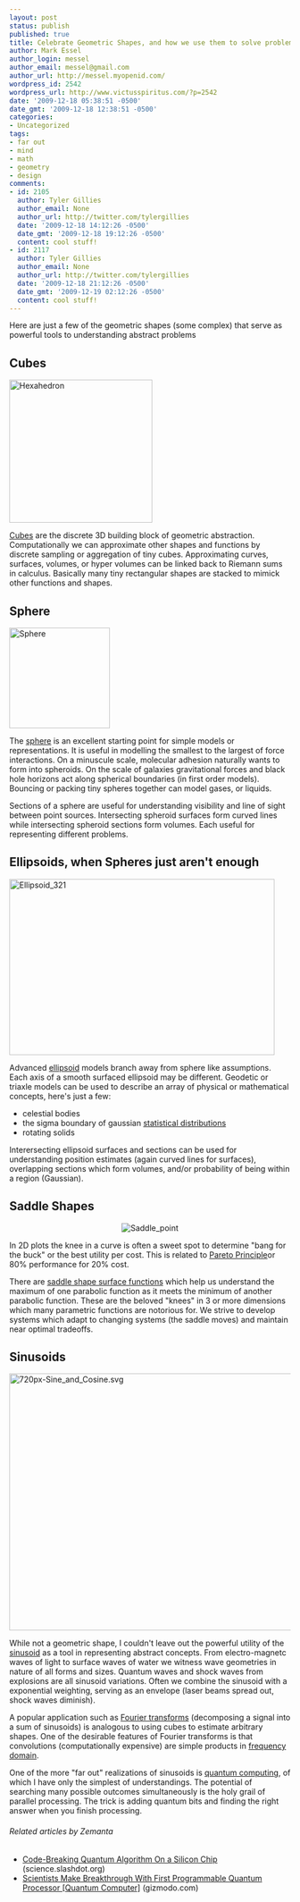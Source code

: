 ```yaml
---
layout: post
status: publish
published: true
title: Celebrate Geometric Shapes, and how we use them to solve problems
author: Mark Essel
author_login: messel
author_email: messel@gmail.com
author_url: http://messel.myopenid.com/
wordpress_id: 2542
wordpress_url: http://www.victusspiritus.com/?p=2542
date: '2009-12-18 05:38:51 -0500'
date_gmt: '2009-12-18 12:38:51 -0500'
categories:
- Uncategorized
tags:
- far out
- mind
- math
- geometry
- design
comments:
- id: 2105
  author: Tyler Gillies
  author_email: None
  author_url: http://twitter.com/tylergillies
  date: '2009-12-18 14:12:26 -0500'
  date_gmt: '2009-12-18 19:12:26 -0500'
  content: cool stuff!
- id: 2117
  author: Tyler Gillies
  author_email: None
  author_url: http://twitter.com/tylergillies
  date: '2009-12-18 21:12:26 -0500'
  date_gmt: '2009-12-19 02:12:26 -0500'
  content: cool stuff!
---
```

<p>Here are just a few of the geometric shapes (some complex) that serve as powerful tools to understanding abstract problems</p>
<h2>Cubes</h2>
<p><img class="aligncenter size-full wp-image-2573" title="Hexahedron" src="{{ site.url }}/assets/2009/12/Hexahedron.gif" alt="Hexahedron" width="256" height="256" /></p>
<p><a href="http://en.m.wikipedia.org/wiki/Cube?wasRedirected=true">Cubes</a> are the discrete 3D building block of geometric abstraction. Computationally we can approximate other shapes and functions by discrete sampling or aggregation of tiny cubes. Approximating curves, surfaces,  volumes, or hyper volumes can be linked back to Riemann sums in calculus. Basically many tiny rectangular shapes are stacked to mimick other functions and shapes.</p>
<h2>Sphere</h2>
<p><img class="aligncenter size-full wp-image-2574" title="Sphere" src="{{ site.url }}/assets/2009/12/Sphere.png" alt="Sphere" width="180" height="180" /></p>
<p>The <a href="http://en.m.wikipedia.org/wiki/Sphere?wasRedirected=true">sphere</a> is an excellent starting point for simple models or representations. It is useful in modelling the smallest to the largest of force interactions. On a minuscule scale, molecular adhesion naturally wants to form into spheroids. On the scale of galaxies gravitational forces and black hole horizons act along spherical boundaries (in first order models). Bouncing or packing tiny spheres together can model gases, or liquids.</p>
<p>Sections of a sphere are useful for understanding visibility and line of sight between point sources. Intersecting spheroid surfaces form curved lines while intersecting spheroid sections form volumes. Each useful for representing different problems.</p>
<h2>Ellipsoids, when Spheres just aren't enough</h2>
<p><img class="aligncenter size-full wp-image-2572" title="Ellipsoid_321" src="{{ site.url }}/assets/2009/12/Ellipsoid_321.png" alt="Ellipsoid_321" width="475" height="315" /></p>
<p>Advanced <a href="http://en.m.wikipedia.org/wiki/Ellipsoid?wasRedirected=true">ellipsoid</a> models branch away from sphere like assumptions. Each axis of a smooth surfaced ellipsoid may be different. Geodetic or triaxle models can be used to describe an array of physical or mathematical concepts, here's just a few:</p>
<ul>
<li>celestial bodies</li>
<li>the sigma boundary of gaussian <a class="zem_slink" title="Probability distribution" rel="wikipedia" href="http://en.wikipedia.org/wiki/Probability_distribution">statistical distributions</a></li>
<li>rotating solids</li>
</ul>
<p>Interersecting ellipsoid surfaces and sections can be used for understanding position estimates (again curved lines for surfaces), overlapping sections which form volumes, and/or probability of being within a region (Gaussian).</p>
<h2>Saddle Shapes</h2>
<p style="text-align: center;"><img class="aligncenter size-full wp-image-2571" title="Saddle_point" src="{{ site.url }}/assets/2009/12/Saddle_point.png" alt="Saddle_point" /></p>
<p style="text-align: center;">
<p>In 2D plots the knee in a curve is often a sweet spot to determine "bang for the buck" or the best utility per cost. This is related to <a href="http://en.m.wikipedia.org/wiki/Pareto_principle?wasRedirected=true">Pareto Principle</a>or 80% performance for 20% cost.</p>
<p>There are <a href="http://en.m.wikipedia.org/wiki/Saddle_point?wasRedirected=true">saddle shape surface functions</a> which help us understand the maximum of one parabolic function as it meets the minimum of another parabolic function. These are the beloved "knees" in 3 or more dimensions which many parametric functions are notorious for. We strive to develop systems which adapt to changing systems (the saddle moves) and maintain near optimal tradeoffs.</p>
<h2>Sinusoids</h2>
<p><img class="aligncenter size-full wp-image-2570" title="720px-Sine_and_Cosine.svg" src="{{ site.url }}/assets/2009/12/720px-Sine_and_Cosine.svg_.png" alt="720px-Sine_and_Cosine.svg" width="720" height="460" /></p>
<p>While not a geometric shape, I couldn't leave out the powerful utility of the <a href="http://en.m.wikipedia.org/wiki/Sinusoid?wasRedirected=true">sinusoid</a> as a tool in representing abstract concepts. From electro-magnetc waves of light to surface waves of water we witness wave geometries in nature of all forms and sizes. Quantum waves and shock waves from explosions are all sinusoid variations. Often we combine the sinusoid with a exponential weighting, serving as an envelope (laser beams spread out, shock waves diminish).</p>
<p>A popular application such as <a class="zem_slink" title="Fourier transform" rel="wikipedia" href="http://en.wikipedia.org/wiki/Fourier_transform">Fourier transforms</a> (decomposing a signal into a sum of sinusoids) is analogous to using cubes to estimate arbitrary shapes. One of the desirable features of Fourier transforms is that convolutions (computationally expensive) are simple products in <a class="zem_slink" title="Frequency domain" rel="wikipedia" href="http://en.wikipedia.org/wiki/Frequency_domain">frequency domain</a>.</p>
<p>One of the more "far out" realizations of sinusoids is <a class="zem_slink" title="Quantum computer" rel="wikipedia" href="http://en.wikipedia.org/wiki/Quantum_computer">quantum computing</a>, of which I have only the simplest of understandings. The potential of searching many possible outcomes simultaneously is the holy grail of parallel processing. The trick is adding quantum bits and finding the right answer when you finish processing.</p>
<h6 class="zemanta-related-title" style="font-size: 1em;">Related articles by Zemanta</h6>
<ul class="zemanta-article-ul">
<li class="zemanta-article-ul-li"><a href="http://science.slashdot.org/story/09/09/04/229204/-Code-Breaking-Quantum-Algorithm-On-a-Silicon-Chip?from=rss">Code-Breaking Quantum Algorithm On a Silicon Chip</a> (science.slashdot.org)</li>
<li class="zemanta-article-ul-li"><a href="http://gizmodo.com/5407533/scientists-make-breakthrough-with-first-programmable-quantum-processor">Scientists Make Breakthrough With First Programmable Quantum Processor [Quantum Computer]</a> (gizmodo.com)</li>
</ul>

